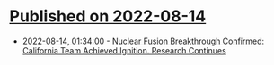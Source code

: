 # [Published on 2022-08-14](index.md)

* [2022-08-14, 01:34:00](https://hardware.slashdot.org/story/22/08/13/1525204/nuclear-fusion-breakthrough-confirmed-california-team-achieved-ignition-research-continues?utm_source=rss1.0mainlinkanon&utm_medium=feed) - [Nuclear Fusion Breakthrough Confirmed: California Team Achieved Ignition.  Research Continues](https://hardware.slashdot.org/story/22/08/13/1525204/nuclear-fusion-breakthrough-confirmed-california-team-achieved-ignition-research-continues?utm_source=rss1.0mainlinkanon&utm_medium=feed)
